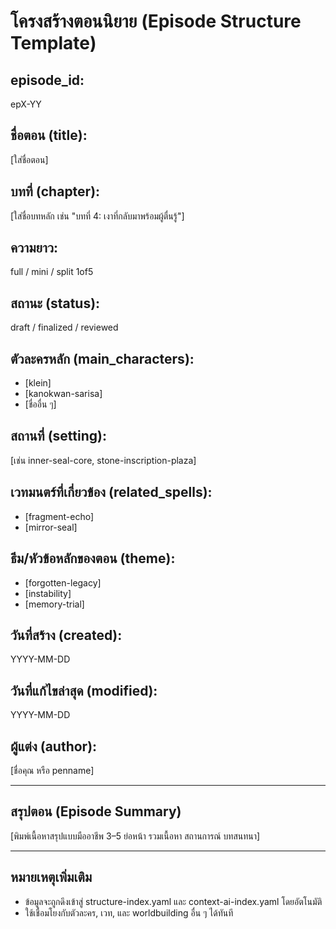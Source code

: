 
<!--
type: episode-structure
auto-parsable: true
format: episode+chapter+characters+setting+magic+theme
-->

# โครงสร้างตอนนิยาย (Episode Structure Template)

## episode_id:
epX-YY

## ชื่อตอน (title):
[ใส่ชื่อตอน]

## บทที่ (chapter):
[ใส่ชื่อบทหลัก เช่น "บทที่ 4: เงาที่กลับมาพร้อมผู้ตื่นรู้"]

## ความยาว:
full / mini / split 1of5

## สถานะ (status):
draft / finalized / reviewed

## ตัวละครหลัก (main_characters):
- [klein]
- [kanokwan-sarisa]
- [ชื่ออื่น ๆ]

## สถานที่ (setting):
[เช่น inner-seal-core, stone-inscription-plaza]

## เวทมนตร์ที่เกี่ยวข้อง (related_spells):
- [fragment-echo]
- [mirror-seal]

## ธีม/หัวข้อหลักของตอน (theme):
- [forgotten-legacy]
- [instability]
- [memory-trial]

## วันที่สร้าง (created):
YYYY-MM-DD

## วันที่แก้ไขล่าสุด (modified):
YYYY-MM-DD

## ผู้แต่ง (author):
[ชื่อคุณ หรือ penname]

---

## สรุปตอน (Episode Summary)

[พิมพ์เนื้อหาสรุปแบบมืออาชีพ 3–5 ย่อหน้า รวมเนื้อหา สถานการณ์ บทสนทนา]

---

## หมายเหตุเพิ่มเติม

- ข้อมูลจะถูกดึงเข้าสู่ structure-index.yaml และ context-ai-index.yaml โดยอัตโนมัติ
- ใช้เชื่อมโยงกับตัวละคร, เวท, และ worldbuilding อื่น ๆ ได้ทันที
